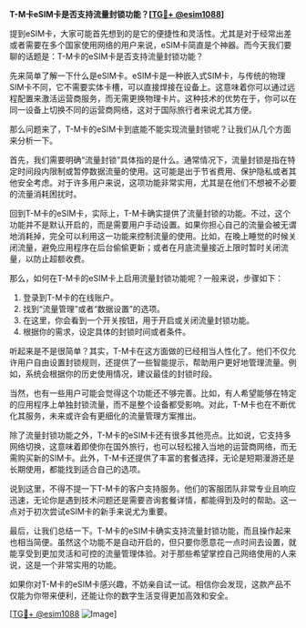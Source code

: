 **T-M卡eSIM卡是否支持流量封锁功能？[[TG💪+ @esim1088](https://t.me/s/esim1088)]**

提到eSIM卡，大家可能首先想到的是它的便捷性和灵活性。尤其是对于经常出差或者需要在多个国家使用网络的用户来说，eSIM卡简直是个神器。而今天我们要聊的话题是：T-M卡的eSIM卡是否支持流量封锁功能？

先来简单了解一下什么是eSIM卡。eSIM卡是一种嵌入式SIM卡，与传统的物理SIM卡不同，它不需要实体卡槽，可以直接焊接在设备上。这意味着你可以通过远程配置来激活运营商服务，而无需更换物理卡片。这种技术的优势在于，你可以在同一设备上切换不同的运营商网络，这对于国际旅行者来说尤其方便。

那么问题来了，T-M卡的eSIM卡到底能不能实现流量封锁呢？让我们从几个方面来分析一下。

首先，我们需要明确“流量封锁”具体指的是什么。通常情况下，流量封锁是指在特定时间段内限制或暂停数据流量的使用。这可能是出于节省费用、保护隐私或者其他安全考虑。对于许多用户来说，这项功能非常实用，尤其是在他们不想被不必要的流量消耗困扰时。

回到T-M卡的eSIM卡，实际上，T-M卡确实提供了流量封锁的功能。不过，这个功能并不是默认开启的，而是需要用户手动设置。如果你担心自己的流量会被无谓地消耗掉，完全可以利用这一功能来控制流量的使用。比如，在晚上睡觉的时候关闭流量，避免应用程序在后台偷偷更新；或者在月底流量接近上限时暂时关闭流量，以防止超额收费。

那么，如何在T-M卡的eSIM卡上启用流量封锁功能呢？一般来说，步骤如下：

1. 登录到T-M卡的在线账户。
2. 找到“流量管理”或者“数据设置”的选项。
3. 在这里，你会看到一个开关按钮，用于开启或关闭流量封锁功能。
4. 根据你的需求，设定具体的封锁时间或者条件。

听起来是不是很简单？其实，T-M卡在这方面做的已经相当人性化了。他们不仅允许用户自由设置封锁规则，还提供了一些智能提示，帮助用户更好地管理流量。例如，系统会根据你的历史使用情况，建议最佳的封锁时段。

当然，也有一些用户可能会觉得这个功能还不够完善。比如，有人希望能够在特定的应用程序上单独封锁流量，而不是整个设备都受影响。对此，T-M卡也在不断优化其服务，未来或许会有更细化的流量管理方案推出。

除了流量封锁功能之外，T-M卡的eSIM卡还有很多其他亮点。比如说，它支持多网络切换，这意味着即使你在国外旅行，也可以轻松接入当地的运营商网络，而无需购买新的SIM卡。此外，T-M卡还提供了丰富的套餐选择，无论是短期漫游还是长期使用，都能找到适合自己的选项。

说到这里，不得不提一下T-M卡的客户支持服务。他们的客服团队非常专业且响应迅速，无论你是遇到技术问题还是需要咨询套餐详情，都能得到及时的帮助。这一点对于初次尝试eSIM卡的新手来说尤为重要。

最后，让我们总结一下。T-M卡的eSIM卡确实支持流量封锁功能，而且操作起来也相当简便。虽然这个功能不是自动开启的，但只要你愿意花一点时间去设置，就能享受到更加灵活和可控的流量管理体验。对于那些希望掌控自己网络使用的人来说，这是一个非常实用的功能。

如果你对T-M卡的eSIM卡感兴趣，不妨亲自试一试。相信你会发现，这款产品不仅能为你带来便利，还能让你的数字生活变得更加高效和安全。

[[TG💪+ @esim1088](https://t.me/s/esim1088) ![Image](https://i.postimg.cc/4NQfJmqS/Snipaste-2025-05-13-00-14-12.png)]